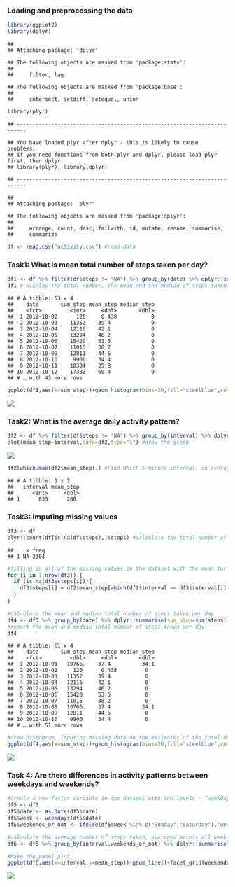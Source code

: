 ### Loading and preprocessing the data

``` r
library(ggplot2)
library(dplyr)
```

    ## 
    ## Attaching package: 'dplyr'

    ## The following objects are masked from 'package:stats':
    ## 
    ##     filter, lag

    ## The following objects are masked from 'package:base':
    ## 
    ##     intersect, setdiff, setequal, union

``` r
library(plyr)
```

    ## -------------------------------------------------------------------------

    ## You have loaded plyr after dplyr - this is likely to cause problems.
    ## If you need functions from both plyr and dplyr, please load plyr first, then dplyr:
    ## library(plyr); library(dplyr)

    ## -------------------------------------------------------------------------

    ## 
    ## Attaching package: 'plyr'

    ## The following objects are masked from 'package:dplyr':
    ## 
    ##     arrange, count, desc, failwith, id, mutate, rename, summarise,
    ##     summarize

``` r
df <- read.csv("activity.csv") #read data
```

### Task1: What is mean total number of steps taken per day?

``` r
df1 <- df %>% filter(df$steps != "NA") %>% group_by(date) %>% dplyr::summarise(sum_step=sum(steps),mean_step=mean(steps),median_step=median(steps))#calculate the total number, the mean and the median of steps taken per day
df1 # display the total number, the mean and the median of steps taken per day
```

    ## # A tibble: 53 x 4
    ##    date       sum_step mean_step median_step
    ##    <fct>         <int>     <dbl>       <dbl>
    ##  1 2012-10-02      126     0.438           0
    ##  2 2012-10-03    11352    39.4             0
    ##  3 2012-10-04    12116    42.1             0
    ##  4 2012-10-05    13294    46.2             0
    ##  5 2012-10-06    15420    53.5             0
    ##  6 2012-10-07    11015    38.2             0
    ##  7 2012-10-09    12811    44.5             0
    ##  8 2012-10-10     9900    34.4             0
    ##  9 2012-10-11    10304    35.8             0
    ## 10 2012-10-12    17382    60.4             0
    ## # … with 43 more rows

``` r
ggplot(df1,aes(x=sum_step))+geom_histogram(bins=20,fill="steelblue",color="white")+labs(title = "Histogram for the total No. of steps taken per  day")+theme(plot.title=element_text(hjust=0.5)) #draw histogram
```

![](PA1_template_files/figure-markdown_github/unnamed-chunk-1-1.png)

### Task2: What is the average daily activity pattern?

``` r
df2 <- df %>% filter(df$steps != "NA") %>% group_by(interval) %>% dplyr::summarise(mean_step = mean(steps)) #tidy the data
plot(mean_step~interval,data=df2,type="l") #draw the graph
```

![](PA1_template_files/figure-markdown_github/unnamed-chunk-2-1.png)

``` r
df2[which.max(df2$mean_step),] #Find Which 5-minute interval, on average across all the days in the dataset, contains the maximum number of steps
```

    ## # A tibble: 1 x 2
    ##   interval mean_step
    ##      <int>     <dbl>
    ## 1      835      206.

### Task3: Imputing missing values

``` r
df3 <- df
plyr::count(df[is.na(df$steps),]$steps) #calculate the total number of missing values
```

    ##    x freq
    ## 1 NA 2304

``` r
#filling in all of the missing values in the dataset with the mean for that 5-minute interval
for (i in 1:nrow(df3)) {
  if (is.na(df3$steps[i])){
    df3$steps[i] = df2$mean_step[which(df2$interval == df3$interval[i])]
  } 
}

#Calculate the mean and median total number of steps taken per day
df4 <- df3 %>% group_by(date) %>% dplyr::summarise(sum_step=sum(steps),mean_step=mean(steps),median_step=median(steps))
#report the mean and median total number of steps taken per day
df4
```

    ## # A tibble: 61 x 4
    ##    date       sum_step mean_step median_step
    ##    <fct>         <dbl>     <dbl>       <dbl>
    ##  1 2012-10-01   10766.    37.4          34.1
    ##  2 2012-10-02     126      0.438         0  
    ##  3 2012-10-03   11352     39.4           0  
    ##  4 2012-10-04   12116     42.1           0  
    ##  5 2012-10-05   13294     46.2           0  
    ##  6 2012-10-06   15420     53.5           0  
    ##  7 2012-10-07   11015     38.2           0  
    ##  8 2012-10-08   10766.    37.4          34.1
    ##  9 2012-10-09   12811     44.5           0  
    ## 10 2012-10-10    9900     34.4           0  
    ## # … with 51 more rows

``` r
#draw histogram. Imputing missing data on the estimates of the total daily number of steps changes the shape of the graph
ggplot(df4,aes(x=sum_step))+geom_histogram(bins=20,fill="steelblue",color="white")+labs(title = "Histogram for the total No. of steps taken per  day")+theme(plot.title=element_text(hjust=0.5))
```

![](PA1_template_files/figure-markdown_github/unnamed-chunk-3-1.png)

### Task 4: Are there differences in activity patterns between weekdays and weekends?

``` r
#Create a new factor variable in the dataset with two levels – “weekday” and “weekend” indicating whether a given date is a weekday or weekend day.
df5 <- df3
df5$date <- as.Date(df5$date)
df5$week <- weekdays(df5$date)
df5$weekends_or_not <- ifelse(df5$week %in% c("Sunday","Saturday"),"weekend","weekday")

#calculate the average number of steps taken, averaged across all weekday days or weekend days
df6 <- df5 %>% group_by(interval,weekends_or_not) %>% dplyr::summarise(mean_step=mean(steps))

#Make the panel plot
ggplot(df6,aes(x=interval,y=mean_step))+geom_line()+facet_grid(weekends_or_not~.)
```

![](PA1_template_files/figure-markdown_github/unnamed-chunk-4-1.png)
